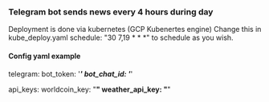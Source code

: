 ### Telegram bot sends news every 4 hours during day
Deployment is done via kubernetes (GCP Kubenertes engine)
Change this in kube_deploy.yaml 
      schedule: "30 7,19 * * *"
  to schedule as you wish.

#### Config yaml example
telegram:
  bot_token: '*******'
  bot_chat_id: '*******'

api_keys:
  worldcoin_key: "********"
  weather_api_key: "********"
